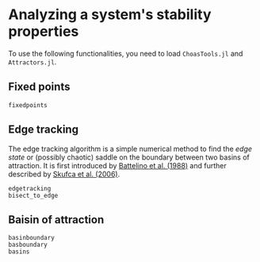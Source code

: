 # Analyzing a system's stability properties

To use the following functionalities, you need to load `ChoasTools.jl` and `Attractors.jl`.

## Fixed points
```@docs
fixedpoints
```

## Edge tracking
The edge tracking algorithm is a simple numerical method to find the *edge state* or
(possibly chaotic) saddle on the boundary between two basins of attraction. It is first
introduced by [Battelino et al. (1988)](https://doi.org/10.1016/0167-2789(88)90057-7) and further described by [Skufca et al. (2006)](https://doi.org/10.1103/PhysRevLett.96.174101).

```@docs
edgetracking
bisect_to_edge
```

## Baisin of attraction
```@docs
basinboundary
basboundary
basins
```